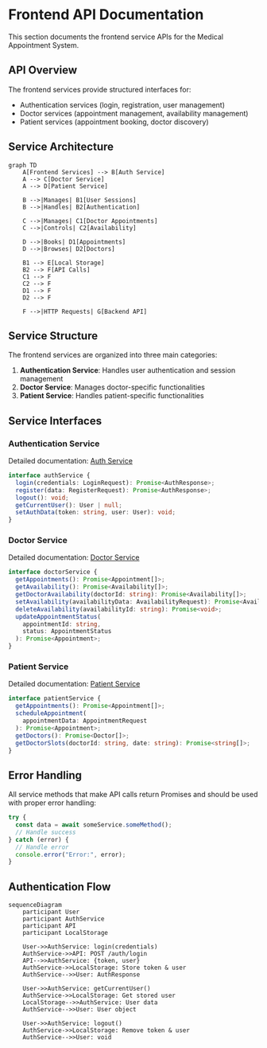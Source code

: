 # Frontend API Documentation

This section documents the frontend service APIs for the Medical Appointment System.

## API Overview

The frontend services provide structured interfaces for:

- Authentication services (login, registration, user management)
- Doctor services (appointment management, availability management)
- Patient services (appointment booking, doctor discovery)

## Service Architecture

```mermaid
graph TD
    A[Frontend Services] --> B[Auth Service]
    A --> C[Doctor Service]
    A --> D[Patient Service]

    B -->|Manages| B1[User Sessions]
    B -->|Handles| B2[Authentication]

    C -->|Manages| C1[Doctor Appointments]
    C -->|Controls| C2[Availability]

    D -->|Books| D1[Appointments]
    D -->|Browses| D2[Doctors]

    B1 --> E[Local Storage]
    B2 --> F[API Calls]
    C1 --> F
    C2 --> F
    D1 --> F
    D2 --> F

    F -->|HTTP Requests| G[Backend API]
```

## Service Structure

The frontend services are organized into three main categories:

1. **Authentication Service**: Handles user authentication and session management
2. **Doctor Service**: Manages doctor-specific functionalities
3. **Patient Service**: Handles patient-specific functionalities

## Service Interfaces

### Authentication Service

Detailed documentation: [Auth Service](auth.md)

```typescript
interface authService {
  login(credentials: LoginRequest): Promise<AuthResponse>;
  register(data: RegisterRequest): Promise<AuthResponse>;
  logout(): void;
  getCurrentUser(): User | null;
  setAuthData(token: string, user: User): void;
}
```

### Doctor Service

Detailed documentation: [Doctor Service](doctor.md)

```typescript
interface doctorService {
  getAppointments(): Promise<Appointment[]>;
  getAvailability(): Promise<Availability[]>;
  getDoctorAvailability(doctorId: string): Promise<Availability[]>;
  setAvailability(availabilityData: AvailabilityRequest): Promise<Availability>;
  deleteAvailability(availabilityId: string): Promise<void>;
  updateAppointmentStatus(
    appointmentId: string,
    status: AppointmentStatus
  ): Promise<Appointment>;
}
```

### Patient Service

Detailed documentation: [Patient Service](patient.md)

```typescript
interface patientService {
  getAppointments(): Promise<Appointment[]>;
  scheduleAppointment(
    appointmentData: AppointmentRequest
  ): Promise<Appointment>;
  getDoctors(): Promise<Doctor[]>;
  getDoctorSlots(doctorId: string, date: string): Promise<string[]>;
}
```

## Error Handling

All service methods that make API calls return Promises and should be used with proper error handling:

```typescript
try {
  const data = await someService.someMethod();
  // Handle success
} catch (error) {
  // Handle error
  console.error("Error:", error);
}
```

## Authentication Flow

```mermaid
sequenceDiagram
    participant User
    participant AuthService
    participant API
    participant LocalStorage

    User->>AuthService: login(credentials)
    AuthService->>API: POST /auth/login
    API-->>AuthService: {token, user}
    AuthService->>LocalStorage: Store token & user
    AuthService-->>User: AuthResponse

    User->>AuthService: getCurrentUser()
    AuthService->>LocalStorage: Get stored user
    LocalStorage-->>AuthService: User data
    AuthService-->>User: User object

    User->>AuthService: logout()
    AuthService->>LocalStorage: Remove token & user
    AuthService-->>User: void
```
